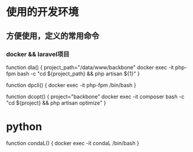 使用的开发环境
===========

## 方便使用，定义的常用命令
### docker && laravel项目
function dla() {
    project_path="/data/www/backbone"
    docker exec -it php-fpm bash -c "cd ${project_path} && php artisan ${1}"
}

function dpcli() {
    docker exec -it php-fpm /bin/bash
}

function dcopt() {
    project="backbone"
    docker exec -it composer bash -c "cd ${project} && php artisan optimize"
}

# python
function condaL() {
    docker exec -it condaL /bin/bash
}
